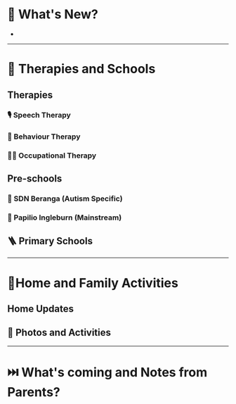 # 📰 What's New?
- 
---
# 🏫 Therapies and Schools
## Therapies

### 🎙 Speech Therapy


### 🧠 Behaviour Therapy


### 🚴‍♀️ Occupational Therapy


## Pre-schools

### 🌈 SDN Beranga (Autism Specific)



### 🦋 Papilio Ingleburn (Mainstream)


## 🪜 Primary Schools


---
# 🏡Home and Family Activities
## Home Updates


## 📸 Photos and Activities


---
#  ⏭️ What's coming and Notes from Parents?

